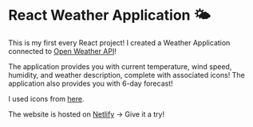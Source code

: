 # React Weather Application 🌤

This is my first every React project! I created a Weather Application connected to [Open Weather API](https://openweathermap.org/api)! 

The application provides you with current temperature, wind speed, humidity, and weather description, complete with associated icons!
The application also provides you with 6-day forecast!

I used icons from [here](https://github.com/basmilius/weather-icons).

The website is hosted on [Netlify](https://kcodes-weather-app-react.netlify.app/) -> Give it a try!
